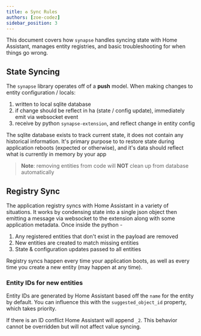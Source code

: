 ```yaml
---
title: ♻️ Sync Rules
authors: [zoe-codez]
sidebar_position: 3
---
```


This document covers how `synapse` handles syncing state with Home Assistant, manages entity registries, and basic troubleshooting for when things go wrong.

## State Syncing

The `synapse` library operates off of a **push** model. When making changes to entity configuration / locals:
1. written to local sqlite database
2. if change should be reflect in ha (state / config update), immediately emit via websocket event
3. receive by python `synapse-extension`, and reflect change in entity config

The sqlite database exists to track current state, it does not contain any historical information.
It's primary purpose to to restore state during application reboots (expected or otherwise), and it's data should reflect what is currently in memory by your app

> **Note**: removing entities from code will **NOT** clean up from database automatically

## Registry Sync

The application registry syncs with Home Assistant in a variety of situations.
It works by condensing state into a single json object then emitting a message via websocket to the extension along with some application metadata.
Once inside the python -

1. Any registered entities that don't exist in the payload are removed
2. New entities are created to match missing entities
3. State & configuration updates passed to all entities

Registry syncs happen every time your application boots, as well as every time you create a new entity (may happen at any time).

### Entity IDs for new entities

Entity IDs are generated by Home Assistant based off the `name` for the entity by default.
You can influence this with the `suggested_object_id` property, which takes priority.

If there is an ID conflict Home Assistant will append `_2`.
This behavior cannot be overridden but will not affect value syncing.
